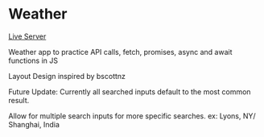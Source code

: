 # Weather
[Live Server](https://jaegif.github.io/Weather/)


Weather app to practice API calls, fetch, promises, async and await functions in JS

Layout Design inspired by bscottnz

Future Update: Currently all searched inputs default to the most common result.

Allow for multiple search inputs for more specific searches. ex: Lyons, NY/ Shanghai, India
